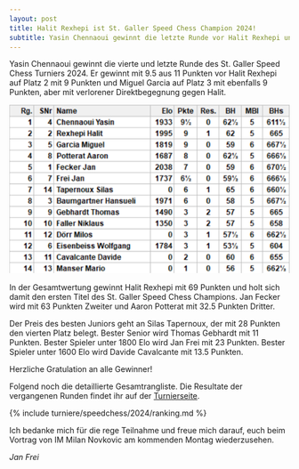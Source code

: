 ```yaml
---
layout: post
title: Halit Rexhepi ist St. Galler Speed Chess Champion 2024!
subtitle: Yasin Chennaoui gewinnt die letzte Runde vor Halit Rexhepi und Miguel Garcia.
---
```


Yasin Chennaoui gewinnt die vierte und letzte Runde des St. Galler Speed Chess Turniers 2024. Er gewinnt mit 9.5 aus 11
Punkten vor Halit Rexhepi auf Platz 2 mit 9 Punkten und Miguel Garcia auf Platz 3 mit ebenfalls 9 Punkten, aber mit
verlorener Direktbegegnung gegen Halit.

![Runde 4](/assets/img/turniere/speedchess/2024/runde-4-bullet.png)

In der Gesamtwertung gewinnt Halit Rexhepi mit 69 Punkten und holt sich damit den ersten Titel des St. Galler Speed
Chess Champions. Jan Fecker wird mit 63 Punkten Zweiter und Aaron Potterat mit 32.5 Punkten Dritter.

Der Preis des besten Juniors geht an Silas Tapernoux, der mit 28 Punkten den vierten Platz belegt. Bester Senior wird
Thomas Gebhardt mit 11 Punkten. Bester Spieler unter 1800 Elo wird Jan Frei mit 23 Punkten. Bester Spieler unter 1600
Elo wird Davide Cavalcante mit 13.5 Punkten.

Herzliche Gratulation an alle Gewinner!

Folgend noch die detaillierte Gesamtrangliste. Die Resultate der vergangenen Runden findet ihr auf
der [Turnierseite](/turniere/speedchess/2024).

{% include turniere/speedchess/2024/ranking.md %}

Ich bedanke mich für die rege Teilnahme und freue mich darauf, euch beim Vortrag von IM
Milan Novkovic am kommenden Montag wiederzusehen.

_Jan Frei_

